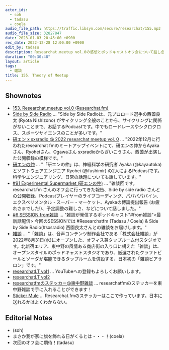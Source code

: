 ```yaml
---
actor_ids:
  - soh
  - tadasu
  - coela
audio_file_path: https://traffic.libsyn.com/secure/researchat/155.mp3 
audio_file_size: 32827847
date: 2023-01-03 20:45:00 +0900
rec_date: 2022-12-28 12:00:00 +0900
edit_by: tadasu
description: Researchat.meetup vol.0の感想とポッドキャストオフ会について話し合いました。
duration: "00:30:48"
layout: article
tags:
  - 雑談
title: 155. Theory of Meetup
---
```


## Shownotes
- [153. Researchat.meetup vol.0 (Researchat.fm)](https://researchat.fm/episode/153)
- [Side by Side Radio](https://sidebysideradio.libsyn.com/) ... "Side by Side Radioは、元プロロード選手の西薗良太 (Ryota Nishizono) がサイクリング全般のことから、サイクリングに関係がないことまで、お話するPodcastです。中でもロードレースやシクロクロス、スポーツサイエンスのことが多いです。"
- [研エン x sxsradio @ 2022 researchat meetup vol. 0](https://www.youtube.com/watch?v=qURUTmrEWUM&feature=youtu.be&ab_channel=SidebySideRadio) ... "2022年12月に行われたresearchat fmのミートアップイベントにて、研エンの仲からAyakaさん、Ryoheiさん、Ogawaさん sxsradioからざいこうさん、西薗が出演した公開収録の模様です。"
- [研エンの仲](https://anchor.fm/ken-en-no-naka) ... "「研エンの仲」は、神経科学の研究者 Ayaka (@kayautoka) とソフトウェアエンジニア Ryohei (@fushimir)
の2人によるPodcastです。科学やエンジニアリング、日常の話題についても話しています。"
- [#91 Experimental Supermarket (研エンの仲)](https://anchor.fm/ken-en-no-naka/episodes/91-Experimental-Supermarket-e1s1mb1) ... "雑談回です。researchat.fm さんのオフ会に行ってきた報告、Side by side radio さんとの公開収録、Podcastプレイヤーのライブコーディング、パパパパパイン、エクスペリメンタル・スーパー・マーケット、Ayakaの博論提出報告 (お疲れさまでした!)、予定調整の難しさ、などについて話しました。"
- [#6 SESSION from雑談](https://open.spotify.com/episode/0zajfbxetmvG7oUAUZ2yqW) ... "雑談が発信するポッドキャスト"#from雑談"<最新話配信> 今回のSESSIONでは #Researchatfm (Tadasu / Coela) & Side by Side Radio(#sxsradio) 西園良太さんとの雑談をお届けします。"
- [雑談](https://zatsudan.co.jp/) ... "「雑談」は、音声コンテンツ制作会社である「株式会社雑談」が 2022年8月31日(水)にオープンした、オフィス兼タップルーム付スタジオです。北新宿エリア、東中野の風情ある商店街の入り口に構えた「雑談」は、オープンスタイルのポッドキャストスタジオであり、厳選されたクラフトビールとソーダが堪能できるタップルームを併設する、日本初の「雑談ビアサロン」です。"
- [researchatLT vol1](https://www.youtube.com/watch?v=kKLt956ieSM) ... YouTubeへの登録もよろしくお願いします。
- [researchatLT vol2](https://www.youtube.com/watch?v=8st6KoYsnP0)
- [researchatfmのステッカー@東中野雑談](https://twitter.com/researchat_fm/status/1598828054419472384) ... researchatfmのステッカーを東中野雑談で手に入れることができます！
- [Sticker Mule](https://www.stickermule.com/unlock?ref_id=4780242701&utm_medium=link&utm_source=invite) ... Researchat.fmのステッカーはここで作っています。日本に送れるかはよくわからない。

## Editorial Notes
- (soh)
- まさか我が家に旗を飾れる日がくるとは・・・！(coela)
- 次回のオフ会に期待！(tadasu)






